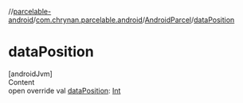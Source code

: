 //[parcelable-android](../../../index.md)/[com.chrynan.parcelable.android](../index.md)/[AndroidParcel](index.md)/[dataPosition](data-position.md)



# dataPosition  
[androidJvm]  
Content  
open override val [dataPosition](data-position.md): [Int](https://kotlinlang.org/api/latest/jvm/stdlib/kotlin/-int/index.html)  



